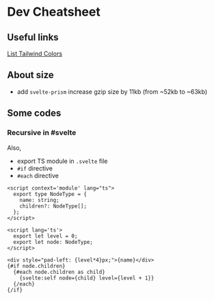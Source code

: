 # Dev Cheatsheet

## Useful links

[List Tailwind Colors](https://tailwindcss.com/docs/customizing-colors)


## About size

- add `svelte-prism` increase gzip size by 11kb (from ~52kb to ~63kb) 


## Some codes

### Recursive in #svelte

Also,
- export TS module in `.svelte` file
- `#if` directive
- `#each` directive

```svelte
<script context='module' lang="ts">
  export type NodeType = {
    name: string;
    children?: NodeType[];
  };
</script>

<script lang='ts'>
  export let level = 0;
  export let node: NodeType;
</script>

<div style="pad-left: {level*4}px;">{name}</div>
{#if node.children}
  {#each node.children as child}
    {svelte:self node={child} level={level + 1}}
  {/each}
{/if}
```